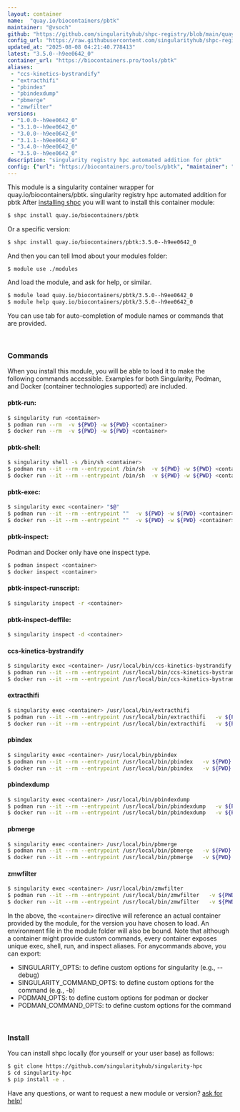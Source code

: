 ```yaml
---
layout: container
name:  "quay.io/biocontainers/pbtk"
maintainer: "@vsoch"
github: "https://github.com/singularityhub/shpc-registry/blob/main/quay.io/biocontainers/pbtk/container.yaml"
config_url: "https://raw.githubusercontent.com/singularityhub/shpc-registry/main/quay.io/biocontainers/pbtk/container.yaml"
updated_at: "2025-08-08 04:21:40.778413"
latest: "3.5.0--h9ee0642_0"
container_url: "https://biocontainers.pro/tools/pbtk"
aliases:
 - "ccs-kinetics-bystrandify"
 - "extracthifi"
 - "pbindex"
 - "pbindexdump"
 - "pbmerge"
 - "zmwfilter"
versions:
 - "1.0.0--h9ee0642_0"
 - "3.1.0--h9ee0642_0"
 - "3.0.0--h9ee0642_0"
 - "3.1.1--h9ee0642_0"
 - "3.4.0--h9ee0642_0"
 - "3.5.0--h9ee0642_0"
description: "singularity registry hpc automated addition for pbtk"
config: {"url": "https://biocontainers.pro/tools/pbtk", "maintainer": "@vsoch", "description": "singularity registry hpc automated addition for pbtk", "latest": {"3.5.0--h9ee0642_0": "sha256:ab2d8dcf1a80e2d7595ab8799c37037766db6fb35d6744440b4643f27749e0ab"}, "tags": {"1.0.0--h9ee0642_0": "sha256:d37dfd307c36268f3cc4c5a19c3d5903c1917567eb30ccabe2d8d6e68dc22979", "3.1.0--h9ee0642_0": "sha256:9226f4c3cb7abd306affc1db314b80f99d4f93926cae8bb3dcb64e1ca37309d8", "3.0.0--h9ee0642_0": "sha256:1cee79b083bf2d9d21a15da0a37e2aeed51502920843615315076dc4471b9d11", "3.1.1--h9ee0642_0": "sha256:bfa948482986ca9a86419e7cbb9850e93a770ddf6e7a10170967ed3777efcaff", "3.4.0--h9ee0642_0": "sha256:5c31cb23c3bd9763980e324239a1866cf5f5f1b29fab50ff0cde49042276356a", "3.5.0--h9ee0642_0": "sha256:ab2d8dcf1a80e2d7595ab8799c37037766db6fb35d6744440b4643f27749e0ab"}, "docker": "quay.io/biocontainers/pbtk", "aliases": {"ccs-kinetics-bystrandify": "/usr/local/bin/ccs-kinetics-bystrandify", "extracthifi": "/usr/local/bin/extracthifi", "pbindex": "/usr/local/bin/pbindex", "pbindexdump": "/usr/local/bin/pbindexdump", "pbmerge": "/usr/local/bin/pbmerge", "zmwfilter": "/usr/local/bin/zmwfilter"}}
---
```


This module is a singularity container wrapper for quay.io/biocontainers/pbtk.
singularity registry hpc automated addition for pbtk
After [installing shpc](#install) you will want to install this container module:


```bash
$ shpc install quay.io/biocontainers/pbtk
```

Or a specific version:

```bash
$ shpc install quay.io/biocontainers/pbtk:3.5.0--h9ee0642_0
```

And then you can tell lmod about your modules folder:

```bash
$ module use ./modules
```

And load the module, and ask for help, or similar.

```bash
$ module load quay.io/biocontainers/pbtk/3.5.0--h9ee0642_0
$ module help quay.io/biocontainers/pbtk/3.5.0--h9ee0642_0
```

You can use tab for auto-completion of module names or commands that are provided.

<br>

### Commands

When you install this module, you will be able to load it to make the following commands accessible.
Examples for both Singularity, Podman, and Docker (container technologies supported) are included.

#### pbtk-run:

```bash
$ singularity run <container>
$ podman run --rm  -v ${PWD} -w ${PWD} <container>
$ docker run --rm  -v ${PWD} -w ${PWD} <container>
```

#### pbtk-shell:

```bash
$ singularity shell -s /bin/sh <container>
$ podman run --it --rm --entrypoint /bin/sh  -v ${PWD} -w ${PWD} <container>
$ docker run --it --rm --entrypoint /bin/sh  -v ${PWD} -w ${PWD} <container>
```

#### pbtk-exec:

```bash
$ singularity exec <container> "$@"
$ podman run --it --rm --entrypoint ""  -v ${PWD} -w ${PWD} <container> "$@"
$ docker run --it --rm --entrypoint ""  -v ${PWD} -w ${PWD} <container> "$@"
```

#### pbtk-inspect:

Podman and Docker only have one inspect type.

```bash
$ podman inspect <container>
$ docker inspect <container>
```

#### pbtk-inspect-runscript:

```bash
$ singularity inspect -r <container>
```

#### pbtk-inspect-deffile:

```bash
$ singularity inspect -d <container>
```


#### ccs-kinetics-bystrandify

```bash
$ singularity exec <container> /usr/local/bin/ccs-kinetics-bystrandify
$ podman run --it --rm --entrypoint /usr/local/bin/ccs-kinetics-bystrandify   -v ${PWD} -w ${PWD} <container> -c " $@"
$ docker run --it --rm --entrypoint /usr/local/bin/ccs-kinetics-bystrandify   -v ${PWD} -w ${PWD} <container> -c " $@"
```


#### extracthifi

```bash
$ singularity exec <container> /usr/local/bin/extracthifi
$ podman run --it --rm --entrypoint /usr/local/bin/extracthifi   -v ${PWD} -w ${PWD} <container> -c " $@"
$ docker run --it --rm --entrypoint /usr/local/bin/extracthifi   -v ${PWD} -w ${PWD} <container> -c " $@"
```


#### pbindex

```bash
$ singularity exec <container> /usr/local/bin/pbindex
$ podman run --it --rm --entrypoint /usr/local/bin/pbindex   -v ${PWD} -w ${PWD} <container> -c " $@"
$ docker run --it --rm --entrypoint /usr/local/bin/pbindex   -v ${PWD} -w ${PWD} <container> -c " $@"
```


#### pbindexdump

```bash
$ singularity exec <container> /usr/local/bin/pbindexdump
$ podman run --it --rm --entrypoint /usr/local/bin/pbindexdump   -v ${PWD} -w ${PWD} <container> -c " $@"
$ docker run --it --rm --entrypoint /usr/local/bin/pbindexdump   -v ${PWD} -w ${PWD} <container> -c " $@"
```


#### pbmerge

```bash
$ singularity exec <container> /usr/local/bin/pbmerge
$ podman run --it --rm --entrypoint /usr/local/bin/pbmerge   -v ${PWD} -w ${PWD} <container> -c " $@"
$ docker run --it --rm --entrypoint /usr/local/bin/pbmerge   -v ${PWD} -w ${PWD} <container> -c " $@"
```


#### zmwfilter

```bash
$ singularity exec <container> /usr/local/bin/zmwfilter
$ podman run --it --rm --entrypoint /usr/local/bin/zmwfilter   -v ${PWD} -w ${PWD} <container> -c " $@"
$ docker run --it --rm --entrypoint /usr/local/bin/zmwfilter   -v ${PWD} -w ${PWD} <container> -c " $@"
```



In the above, the `<container>` directive will reference an actual container provided
by the module, for the version you have chosen to load. An environment file in the
module folder will also be bound. Note that although a container
might provide custom commands, every container exposes unique exec, shell, run, and
inspect aliases. For anycommands above, you can export:

 - SINGULARITY_OPTS: to define custom options for singularity (e.g., --debug)
 - SINGULARITY_COMMAND_OPTS: to define custom options for the command (e.g., -b)
 - PODMAN_OPTS: to define custom options for podman or docker
 - PODMAN_COMMAND_OPTS: to define custom options for the command

<br>

### Install

You can install shpc locally (for yourself or your user base) as follows:

```bash
$ git clone https://github.com/singularityhub/singularity-hpc
$ cd singularity-hpc
$ pip install -e .
```

Have any questions, or want to request a new module or version? [ask for help!](https://github.com/singularityhub/singularity-hpc/issues)